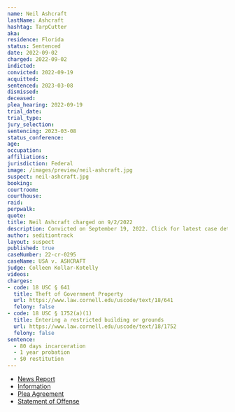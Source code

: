 ```yaml
---
name: Neil Ashcraft
lastName: Ashcraft
hashtag: TarpCutter
aka:
residence: Florida
status: Sentenced
date: 2022-09-02
charged: 2022-09-02
indicted:
convicted: 2022-09-19
acquitted:
sentenced: 2023-03-08
dismissed:
deceased:
plea_hearing: 2022-09-19
trial_date:
trial_type:
jury_selection:
sentencing: 2023-03-08
status_conference:
age:
occupation:
affiliations:
jurisdiction: Federal
image: /images/preview/neil-ashcraft.jpg
suspect: neil-ashcraft.jpg
booking:
courtroom:
courthouse:
raid:
perpwalk:
quote:
title: Neil Ashcraft charged on 9/2/2022
description: Convicted on September 19, 2022. Click for latest case details.
author: seditiontrack
layout: suspect
published: true
caseNumber: 22-cr-0295
caseName: USA v. ASHCRAFT
judge: Colleen Kollar-Kotelly
videos:
charges:
- code: 18 USC § 641
  title: Theft of Government Property
  url: https://www.law.cornell.edu/uscode/text/18/641
  felony: false
- code: 18 USC § 1752(a)(1)
  title: Entering a restricted building or grounds
  url: https://www.law.cornell.edu/uscode/text/18/1752
  felony: false
sentence:
  - 80 days incarceration
  - 1 year probation
  - $0 restitution
---
```

- [News Report](https://bipartisanreport.com/2022/09/05/flagpole-wielding-jan-6-rioter-tracked-down-and-caught-by-feds/)
- [Information](https://www.justice.gov/usao-dc/case-multi-defendant/file/1536716/download)
- [Plea Agreement](https://www.justice.gov/usao-dc/case-multi-defendant/file/1536721/download)
- [Statement of Offense](https://www.justice.gov/usao-dc/case-multi-defendant/file/1536726/download)
